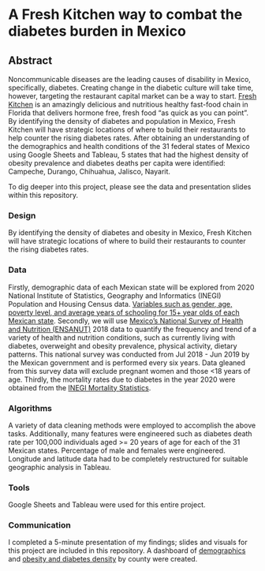 # A Fresh Kitchen way to combat the diabetes burden in Mexico

## Abstract

Noncommunicable diseases are the leading causes of disability in Mexico, specifically, diabetes. Creating change in the diabetic culture will take time, however, targeting the restaurant capital market can be a way to start. [Fresh Kitchen](https://www.eatfreshkitchen.com/) is an amazingly delicious and nutritious healthy fast-food chain in Florida that delivers hormone free, fresh food “as quick as you can point”. By identifying the density of diabetes and population in Mexico, Fresh Kitchen will have strategic locations of where to build their restaurants to help counter the rising diabetes rates. After obtaining an understanding of the demographics and health conditions of the 31 federal states of Mexico using Google Sheets and Tableau, 5 states that had the highest density of obesity prevalence and diabetes deaths per capita were identified: Campeche, Durango, Chihuahua, Jalisco, Nayarit.

To dig deeper into this project, please see the data and presentation slides within this repository.

### Design  
By identifying the density of diabetes and obesity in Mexico, Fresh Kitchen will have strategic locations of where to build their restaurants to counter the rising diabetes rates. 

### Data  
Firstly, demographic data of each Mexican state will be explored from 2020 National Institute of Statistics, Geography and Informatics (INEGI) Population and Housing Census data. [Variables such as gender, age, poverty level, and average years of schooling for 15+ year olds of each Mexican state](https://www.inegi.org.mx/app/tabulados/interactivos/?pxq=Poblacion_Poblacion_01_e60cd8cf-927f-4b94-823e-972457a12d4b&idrt=123&opc=t). Secondly, we will use [Mexico’s National Survey of Health and Nutrition (ENSANUT)](https://en.www.inegi.org.mx/programas/ensanut/2018/#Tabular_data) 2018 data to quantify the frequency and trend of a variety of health and nutrition conditions, such as currently living with diabetes, overweight and obesity prevalence, physical activity, dietary patterns. This national survey was conducted from Jul 2018 - Jun 2019 by the Mexican government and is performed every six years. Data gleaned from this survey data will exclude pregnant women and those <18 years of age. Thirdly, the mortality rates due to diabetes in the year 2020 were obtained from the [INEGI Mortality Statistics](https://en.www.inegi.org.mx/app/tabulados/interactivos/?pxq=Mortalidad_Mortalidad_04_aa50eec5-79fe-45a7-aee2-a2d7ec0feeba&idrt=127&opc=t).

### Algorithms  
A variety of data cleaning methods were employed to accomplish the above tasks. Additionally, many features were engineered such as diabetes death rate per 100,000 individuals aged >= 20 years of age for each of the 31 Mexican states. Percentage of male and females were engineered. Longitude and latitude data had to be completely restructured for suitable geographic analysis in Tableau.

### Tools  
Google Sheets and Tableau were used for this entire project.

### Communication  
I completed a 5-minute presentation of my findings; slides and visuals for this project are included in this repository. A dashboard of [demographics](https://public.tableau.com/views/MexicoDiabetesBurdenI/Demos?:language=en-US&publish=yes&:display_count=n&:origin=viz_share_link) and [obesity and diabetes density](https://public.tableau.com/views/MexicoDiabetesBurdenII/Diabetes?:language=en-US&:display_count=n&:origin=viz_share_link) by county were created.
